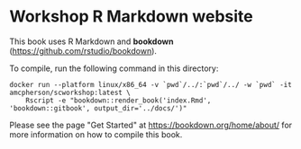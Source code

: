 # Workshop R Markdown website

This book uses R Markdown and **bookdown** (https://github.com/rstudio/bookdown).

To compile, run the following command in this directory:

```
docker run --platform linux/x86_64 -v `pwd`/../:`pwd`/../ -w `pwd` -it amcpherson/scworkshop:latest \
    Rscript -e "bookdown::render_book('index.Rmd', 'bookdown::gitbook', output_dir='../docs/')"
```

Please see the page "Get Started" at https://bookdown.org/home/about/ for more information on how to compile this book.
